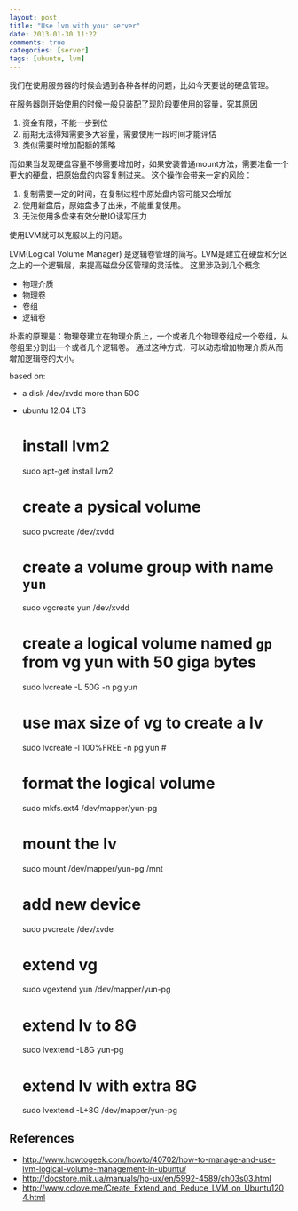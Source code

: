 ```yaml
---
layout: post
title: "Use lvm with your server"
date: 2013-01-30 11:22
comments: true
categories: [server]
tags: [ubuntu, lvm]
---
```


我们在使用服务器的时候会遇到各种各样的问题，比如今天要说的硬盘管理。

在服务器刚开始使用的时候一般只装配了现阶段要使用的容量，究其原因

1. 资金有限，不能一步到位
2. 前期无法得知需要多大容量，需要使用一段时间才能评估
3. 类似需要时增加配额的策略

而如果当发现硬盘容量不够需要增加时，如果安装普通mount方法，需要准备一个更大的硬盘，把原始盘的内容复制过来。
这个操作会带来一定的风险：

1. 复制需要一定的时间，在复制过程中原始盘内容可能又会增加
2. 使用新盘后，原始盘多了出来，不能重复使用。
3. 无法使用多盘来有效分散IO读写压力

使用LVM就可以克服以上的问题。

<!-- more -->

LVM(Logical Volume Manager) 是逻辑卷管理的简写。LVM是建立在硬盘和分区之上的一个逻辑层，来提高磁盘分区管理的灵活性。
这里涉及到几个概念

* 物理介质
* 物理卷
* 卷组
* 逻辑卷

朴素的原理是：物理卷建立在物理介质上，一个或者几个物理卷组成一个卷组，从卷组里分割出一个或者几个逻辑卷。
通过这种方式，可以动态增加物理介质从而增加逻辑卷的大小。

based on:
  * a disk /dev/xvdd more than 50G
  * ubuntu 12.04 LTS

    # install lvm2
    sudo apt-get install lvm2

    # create a pysical volume
    sudo pvcreate /dev/xvdd

    # create a volume group with name `yun`
    sudo vgcreate yun /dev/xvdd

    # create a logical volume named `gp` from vg yun with 50 giga bytes
    sudo lvcreate -L 50G -n pg yun
    # use max size of vg to create a lv
    sudo lvcreate -l 100%FREE -n pg yun #

    # format the logical volume
    sudo mkfs.ext4 /dev/mapper/yun-pg

    # mount the lv
    sudo mount /dev/mapper/yun-pg /mnt

    # add new device
    sudo pvcreate /dev/xvde

    # extend vg
    sudo vgextend yun /dev/mapper/yun-pg

    # extend lv to 8G
    sudo lvextend -L8G yun-pg

    # extend lv with extra 8G
    sudo lvextend -L+8G /dev/mapper/yun-pg

## References

* http://www.howtogeek.com/howto/40702/how-to-manage-and-use-lvm-logical-volume-management-in-ubuntu/
* http://docstore.mik.ua/manuals/hp-ux/en/5992-4589/ch03s03.html
* http://www.cclove.me/Create_Extend_and_Reduce_LVM_on_Ubuntu1204.html
